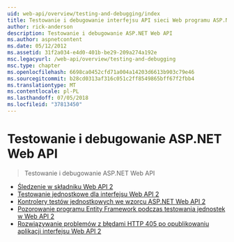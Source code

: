 ```yaml
---
uid: web-api/overview/testing-and-debugging/index
title: Testowanie i debugowanie interfejsu API sieci Web programu ASP.NET | Dokumentacja firmy Microsoft
author: rick-anderson
description: Testowanie i debugowanie ASP.NET Web API
ms.author: aspnetcontent
ms.date: 05/12/2012
ms.assetid: 31f2a034-e4d0-401b-be29-209a274a192e
msc.legacyurl: /web-api/overview/testing-and-debugging
msc.type: chapter
ms.openlocfilehash: 6698ca0452cfd71a004a14203d6613b903c79e46
ms.sourcegitcommit: b28cd0313af316c051c2ff8549865bff67f2fbb4
ms.translationtype: MT
ms.contentlocale: pl-PL
ms.lasthandoff: 07/05/2018
ms.locfileid: "37813450"
---
```

<a name="testing-and-debugging-aspnet-web-api"></a>Testowanie i debugowanie ASP.NET Web API
====================
> Testowanie i debugowanie ASP.NET Web API


- [Śledzenie w składniku Web API 2](tracing-in-aspnet-web-api.md)
- [Testowanie jednostkowe dla interfejsu Web API 2](unit-testing-with-aspnet-web-api.md)
- [Kontrolery testów jednostkowych we wzorcu ASP.NET Web API 2](unit-testing-controllers-in-web-api.md)
- [Pozorowanie programu Entity Framework podczas testowania jednostek w Web API 2](mocking-entity-framework-when-unit-testing-aspnet-web-api-2.md)
- [Rozwiązywanie problemów z błędami HTTP 405 po opublikowaniu aplikacji interfejsu Web API 2](troubleshooting-http-405-errors-after-publishing-web-api-applications.md)
